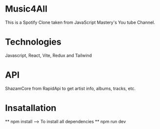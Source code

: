 # Music4All
This is a Spotify Clone taken from JavaScript Mastery's You tube Channel.

# Technologies
Javascript, React, Vite, Redux and Tailwind

# API
ShazamCore from RapidApi to get artist info, albums, tracks, etc.

# Insatallation
** npm install --> To install all dependencies
** npm run dev